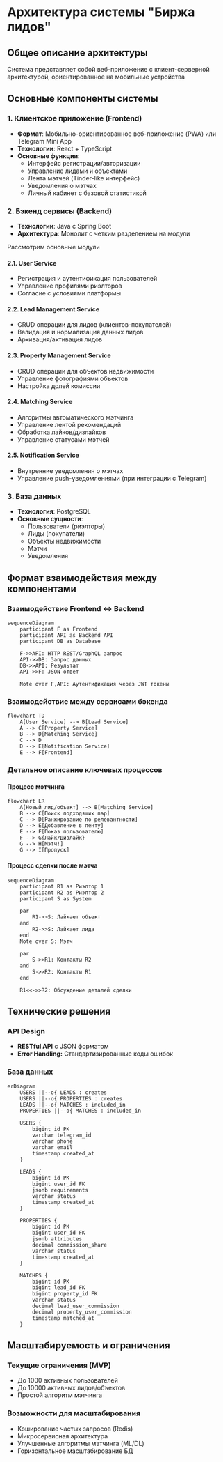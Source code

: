 # Архитектура системы "Биржа лидов"

## Общее описание архитектуры

Система представляет собой веб-приложение с клиент-серверной архитектурой, ориентированное на мобильные устройства

## Основные компоненты системы

### 1. Клиентское приложение (Frontend)

- **Формат**: Мобильно-ориентированное веб-приложение (PWA) или Telegram Mini App
- **Технологии**: React + TypeScript
- **Основные функции**:
  - Интерфейс регистрации/авторизации
  - Управление лидами и объектами
  - Лента мэтчей (Tinder-like интерфейс)
  - Уведомления о мэтчах
  - Личный кабинет с базовой статистикой

### 2. Бэкенд сервисы (Backend)

- **Технологии**: Java с Spring Boot
- **Архитектура**: Монолит с четким разделением на модули

Рассмотрим основные модули

#### 2.1. User Service

- Регистрация и аутентификация пользователей
- Управление профилями риэлторов
- Согласие с условиями платформы

#### 2.2. Lead Management Service

- CRUD операции для лидов (клиентов-покупателей)
- Валидация и нормализация данных лидов
- Архивация/активация лидов

#### 2.3. Property Management Service  

- CRUD операции для объектов недвижимости
- Управление фотографиями объектов
- Настройка долей комиссии

#### 2.4. Matching Service

- Алгоритмы автоматического мэтчинга
- Управление лентой рекомендаций
- Обработка лайков/дизлайков
- Управление статусами мэтчей

#### 2.5. Notification Service

- Внутренние уведомления о мэтчах
- Управление push-уведомлениями (при интеграции с Telegram)

### 3. База данных

- **Технология**: PostgreSQL
- **Основные сущности**:
  - Пользователи (риэлторы)
  - Лиды (покупатели)
  - Объекты недвижимости
  - Мэтчи
  - Уведомления

## Формат взаимодействия между компонентами

### Взаимодействие Frontend <-> Backend

```mermaid
sequenceDiagram
    participant F as Frontend
    participant API as Backend API
    participant DB as Database
    
    F->>API: HTTP REST/GraphQL запрос
    API->>DB: Запрос данных
    DB->>API: Результат
    API->>F: JSON ответ
    
    Note over F,API: Аутентификация через JWT токены
```

### Взаимодействие между сервисами бэкенда

```mermaid
flowchart TD
    A[User Service] --> B[Lead Service]
    A --> C[Property Service]
    B --> D[Matching Service]
    C --> D
    D --> E[Notification Service]
    E --> F[Frontend]
```

### Детальное описание ключевых процессов

#### Процесс мэтчинга

```mermaid
flowchart LR
    A[Новый лид/объект] --> B[Matching Service]
    B --> C[Поиск подходящих пар]
    C --> D[Ранжирование по релевантности]
    D --> E[Добавление в ленту]
    E --> F[Показ пользователю]
    F --> G{Лайк/Дизлайк}
    G --> H[Мэтч!]
    G --> I[Пропуск]
```

#### Процесс сделки после мэтча

```mermaid
sequenceDiagram
    participant R1 as Риэлтор 1
    participant R2 as Риэлтор 2
    participant S as System
    
    par 
        R1->>S: Лайкает объект
    and 
        R2->>S: Лайкает лида
    end
    Note over S: Мэтч
    
    par 
        S->>R1: Контакты R2
    and 
        S->>R2: Контакты R1
    end

    R1<<->>R2: Обсуждение деталей сделки
```

## Технические решения

### API Design

- **RESTful API** с JSON форматом
- **Error Handling:** Стандартизированные коды ошибок

### База данных

```mermaid
erDiagram
    USERS ||--o{ LEADS : creates
    USERS ||--o{ PROPERTIES : creates
    LEADS ||--o{ MATCHES : included_in
    PROPERTIES ||--o{ MATCHES : included_in
    
    USERS {
        bigint id PK
        varchar telegram_id
        varchar phone
        varchar email
        timestamp created_at
    }
    
    LEADS {
        bigint id PK
        bigint user_id FK
        jsonb requirements
        varchar status
        timestamp created_at
    }
    
    PROPERTIES {
        bigint id PK
        bigint user_id FK
        jsonb attributes
        decimal commission_share
        varchar status
        timestamp created_at
    }
    
    MATCHES {
        bigint id PK
        bigint lead_id FK
        bigint property_id FK
        varchar status
        decimal lead_user_commission
        decimal property_user_commission
        timestamp matched_at
    }
```

## Масштабируемость и ограничения

### Текущие ограничения (MVP)

- До 1000 активных пользователей
- До 10000 активных лидов/объектов
- Простой алгоритм мэтчинга

### Возможности для масштабирования

- Кэширование частых запросов (Redis)
- Микросервисная архитектура
- Улучшенные алгоритмы мэтчинга (ML/DL)
- Горизонтальное масштабирование БД

